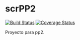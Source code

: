 # scrPP2 
[![Build Status](https://travis-ci.org/yoshKnight/scrPP2.svg?branch=master)](https://travis-ci.org/yoshKnight/scrPP2)
[![Coverage Status](https://coveralls.io/repos/github/yoshKnight/scrPP2/badge.svg?branch=master)](https://coveralls.io/github/yoshKnight/scrPP2?branch=master)

Proyecto para pp2.
